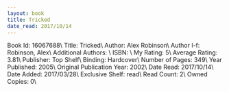 ```yaml
---
layout: book
title: Tricked
date_read: 2017/10/14
---
```


Book Id: 16067688\ 
Title: Tricked\ 
Author: Alex  Robinson\ 
Author l-f: Robinson, Alex\ 
Additional Authors: \ 
ISBN: \ 
My Rating: 5\ 
Average Rating: 3.81\ 
Publisher: Top Shelf\ 
Binding: Hardcover\ 
Number of Pages: 349\ 
Year Published: 2005\ 
Original Publication Year: 2002\ 
Date Read: 2017/10/14\ 
Date Added: 2017/03/28\ 
Exclusive Shelf: read\ 
Read Count: 2\ 
Owned Copies: 0\ 

